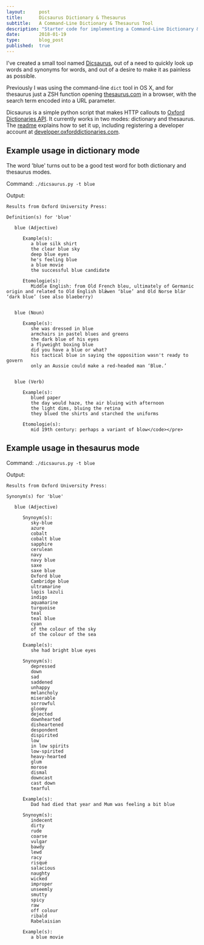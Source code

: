 ```yaml
---
layout:     post
title:      Dicsaurus Dictionary & Thesaurus
subtitle:   A Command-Line Dictionary & Thesaurus Tool
description: "Starter code for implementing a Command-Line Dictionary & Thesaurus Tool"
date:       2018-01-19
type:       blog_post
published:  true
---
```



I've created a small tool named [Dicsaurus](https://github.com/robinrob/dicsaurus), out of a need to quickly look up
 words and synonyms for words, and out of a desire to make it as painless as possible.

Previously I was using the command-line `dict` tool in OS X, and for thesaurus just a ZSH function opening [thesaurus.com](http://www.thesaurus.com/)
 in a browser, with the search term encoded into a URL parameter.

Dicsaurus is a simple python script that makes HTTP callouts to [Oxford Dictionaries API](https://developer.oxforddictionaries.com/).
It currently works in two modes: dictionary and thesaurus. The [readme](https://github.com/robinrob/dicsaurus/blob/master/README.md)
explains how to set it up, including registering a developer account at [developer.oxforddictionaries.com](https://developer.oxforddictionaries.com).

## Example usage in dictionary mode
The word 'blue' turns out to be a good test word for both dictionary and thesaurus modes.

Command: `./dicsaurus.py -t blue`

Output:

```plaintext
Results from Oxford University Press:

Definition(s) for 'blue'

   blue (Adjective)

      Example(s):
         a blue silk shirt
         the clear blue sky
         deep blue eyes
         he's feeling blue
         a blue movie
         the successful blue candidate

      Etomologie(s):
         Middle English: from Old French bleu, ultimately of Germanic origin and related to Old English blǣwen ‘blue’ and Old Norse blár ‘dark blue’ (see also blaeberry)


   blue (Noun)

      Example(s):
         she was dressed in blue
         armchairs in pastel blues and greens
         the dark blue of his eyes
         a flyweight boxing blue
         did you have a blue or what?
         his tactical blue in saying the opposition wasn't ready to govern
         only an Aussie could make a red-headed man ‘Blue.’


   blue (Verb)

      Example(s):
         blued paper
         the day would haze, the air bluing with afternoon
         the light dims, bluing the retina
         they blued the shirts and starched the uniforms

      Etomologie(s):
         mid 19th century: perhaps a variant of blow</code></pre>
```

## Example usage in thesaurus mode
Command: `./dicsaurus.py -t blue`

Output:

```plaintext
Results from Oxford University Press:

Synonym(s) for 'blue'

   blue (Adjective)

      Snynoym(s):
         sky-blue
         azure
         cobalt
         cobalt blue
         sapphire
         cerulean
         navy
         navy blue
         saxe
         saxe blue
         Oxford blue
         Cambridge blue
         ultramarine
         lapis lazuli
         indigo
         aquamarine
         turquoise
         teal
         teal blue
         cyan
         of the colour of the sky
         of the colour of the sea

      Example(s):
         she had bright blue eyes

      Snynoym(s):
         depressed
         down
         sad
         saddened
         unhappy
         melancholy
         miserable
         sorrowful
         gloomy
         dejected
         downhearted
         disheartened
         despondent
         dispirited
         low
         in low spirits
         low-spirited
         heavy-hearted
         glum
         morose
         dismal
         downcast
         cast down
         tearful

      Example(s):
         Dad had died that year and Mum was feeling a bit blue

      Snynoym(s):
         indecent
         dirty
         rude
         coarse
         vulgar
         bawdy
         lewd
         racy
         risqué
         salacious
         naughty
         wicked
         improper
         unseemly
         smutty
         spicy
         raw
         off colour
         ribald
         Rabelaisian

      Example(s):
         a blue movie

```
